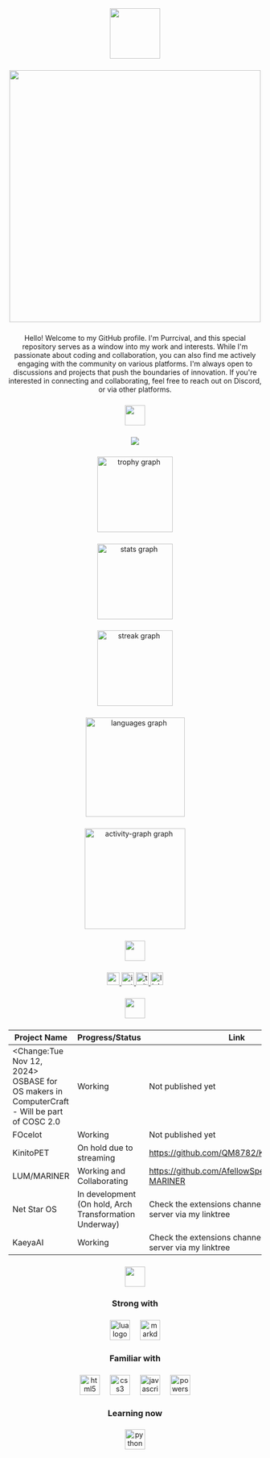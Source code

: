 <div align="center">
  <img height="100" src="https://readme-typing-svg.herokuapp.com?font=Micro+5&size=100&duration=2000&pause=1000&color=F7F7F7F7&center=true&vCenter=true&repeat=false&width=800&height=84&lines=Welcome!"  />
</div>

###

<div align="center">
  <img height="500" src="https://github.com/QM8782/QM8782/blob/main/hi.png?raw=true"  />
</div>

###

<p align="center">Hello! Welcome to my GitHub profile. I'm Purrcival, and this special repository serves as a window into my work and interests. While I'm passionate about coding and collaboration, you can also find me actively engaging with the community on various platforms. I'm always open to discussions and projects that push the boundaries of innovation. If you're interested in connecting and collaborating, feel free to reach out on Discord, or via other platforms.</p>

###

<div align="center">
  <img height="40" src="https://readme-typing-svg.herokuapp.com?font=Micro+5&size=100&duration=2000&pause=1000&color=F7F7F7F7&center=true&vCenter=true&repeat=false&width=800&height=84&lines=Stats"  />
</div>

###

<div align="center">
  <img src="https://profile-counter.glitch.me/Purrcival/count.svg?"  />
</div>

###

<div align="center">
  <img src="https://github-profile-trophy.vercel.app?username=Purrcival&theme=darkhub&column=7&row=4&margin-w=8&margin-h=8&no-bg=false&no-frame=false&order=4" height="150" alt="trophy graph"  />
</div>

###

<div align="center">
  <img src="https://github-readme-stats.vercel.app/api?username=Purrcival&hide_title=false&hide_rank=false&show_icons=true&include_all_commits=true&count_private=true&disable_animations=false&theme=github_dark&locale=en&hide_border=false&order=1" height="150" alt="stats graph"  />
</div>

###

<div align="center">
  <img src="https://streak-stats.demolab.com?user=Purrcival&locale=en&mode=weekly&theme=github_dark&hide_border=false&border_radius=8&date_format=M%20j%5B,%20Y%5D&order=3" height="150" alt="streak graph"  />
</div>

###

<div align="center">
  <img src="https://github-readme-stats.vercel.app/api/top-langs?username=Purrcival&locale=en&hide_title=false&layout=compact&card_width=320&langs_count=12&theme=github_dark&hide_border=false&order=2" height="197" alt="languages graph"  />
</div>

###

<div align="center">
  <img src="https://github-readme-activity-graph.vercel.app/graph?username=Purrcival&radius=16&theme=github-dark&area=true&order=5" height="200" alt="activity-graph graph"  />
</div>

###

<div align="center">
  <img height="40" src="https://readme-typing-svg.herokuapp.com?font=Micro+5&size=100&duration=2000&pause=1000&color=F7F7F7F7&center=true&vCenter=true&repeat=false&width=800&height=84&lines=Socials"  />
</div>

###

<div align="center">
  <a href="https://youtube.com/@PurrcivalYT" target="_blank">
    <img src="https://img.shields.io/static/v1?message=Youtube&logo=youtube&label=&color=FF0000&logoColor=white&labelColor=2A2A2A&style=plastic" height="25" alt="youtube logo"  />
  </a>
  <a href="https://instagram.com/purrcivalinsta" target="_blank">
    <img src="https://img.shields.io/static/v1?message=Instagram&logo=instagram&label=&color=E4405F&logoColor=white&labelColor=2A2A2A&style=plastic" height="25" alt="instagram logo"  />
  </a>
  <a href="https://twitch.tv/PurrcivalLive/" target="_blank">
    <img src="https://img.shields.io/static/v1?message=Twitch&logo=twitch&label=&color=9146FF&logoColor=white&labelColor=2A2A2A&style=plastic" height="25" alt="twitch logo"  />
  </a>
  <a href="https://linktr.ee/Purrcival/" target="_blank">
    <img src="https://img.shields.io/static/v1?message=Linktree&logo=linktree&label=&color=1de9b6&logoColor=white&labelColor=2a2a2a&style=plastic" height="25" alt="linktree logo"  />
  </a>
</div>

###

<div align="center">
  <img height="40" src="https://readme-typing-svg.herokuapp.com?font=Micro+5&size=100&duration=2000&pause=1000&color=F7F7F7F7&center=true&vCenter=true&repeat=false&width=800&height=84&lines=Current+Works"  />
</div>

###

<div align="center">

|Project Name| Progress/Status | Link | 
|--|--|--|
| <Change:Tue Nov 12, 2024> OSBASE for OS makers in ComputerCraft - Will be part of COSC 2.0 | Working | Not published yet |
| FOcelot | Working | Not published yet |
| KinitoPET | On hold due to streaming | https://github.com/QM8782/KinitoPET |
| LUM/MARINER | Working and Collaborating | https://github.com/AfellowSpeedrunner/LUM-MARINER |
| Net Star OS | In development (On hold, Arch Transformation Underway) | Check the extensions channel on my Discord server via my linktree |
| KaeyaAI | Working | Check the extensions channel on my Discord server via my linktree |

</div>

###

<div align="center">
  <img height="40" src="https://readme-typing-svg.herokuapp.com?font=Micro+5&size=100&duration=2000&pause=1000&color=F7F7F7F7&center=true&vCenter=true&repeat=false&width=800&height=84&lines=Languages"  />
</div>

###

<h3 align="center">Strong with</h3>

###

<div align="center">
  <img src="https://skillicons.dev/icons?i=lua" height="40" alt="lua logo"  />
  <img width="12" />
  <img src="https://skillicons.dev/icons?i=md" height="40" alt="markdown logo"  />
</div>

###

<h3 align="center">Familiar with</h3>

###

<div align="center">
  <img src="https://skillicons.dev/icons?i=html" height="40" alt="html5 logo"  />
  <img width="12" />
  <img src="https://skillicons.dev/icons?i=css" height="40" alt="css3 logo"  />
  <img width="12" />
  <img src="https://skillicons.dev/icons?i=js" height="40" alt="javascript logo"  />
  <img width="12" />
  <img src="https://skillicons.dev/icons?i=powershell" height="40" alt="powershell logo"  />
</div>

###

<h3 align="center">Learning now</h3>

###

<div align="center">
  <img src="https://skillicons.dev/icons?i=py" height="40" alt="python logo"  />
</div>

###

<!--
> [!NOTE]\
> I decided to quit CashApp. However I do recommend you joining REALITY Anime VTBuer streaming platform on mobile devices. I stream daily around near night in the eastern time. Hope to see you on stream or even stream events! <3

> [!IMPORTANT]\
> If you wish to contact me, do so by joining my discord for verification before I can chat by [clicking here](https://tinyurl.com/QM8782-DISCORD).

![My furry avatar waving hi!](https://github.com/QM8782/QM8782/blob/main/hi.png?raw=true)
![Welcome to my profile!](https://readme-typing-svg.herokuapp.com?font=Micro+5&size=100&duration=2000&pause=1000&color=F7F7F7&vCenter=true&repeat=false&random=false&width=720&height=84&lines=Welcome+to+my+profile!)

Hello! Welcome to my GitHub profile. I'm Purrcival, and this special repository serves as a window into my work and interests. While I'm passionate about coding and collaboration, you can also find me actively engaging with the community on various platforms. I'm always open to discussions and projects that push the boundaries of innovation. If you're interested in connecting and collaborating, feel free to reach out on [Discord](https://tinyurl.com/QM8782-DISCORD)!

![Socials](https://readme-typing-svg.herokuapp.com?font=Micro+5&size=100&duration=2000&pause=1000&color=F7F7F7&vCenter=true&repeat=false&random=false&width=720&height=84&lines=Socials)

> [!NOTE]\
> My social table is removed permanently. [Consider going to my linktree right here.](https://linktr.ee/Purrcival/)

![Current works](https://readme-typing-svg.herokuapp.com?font=Micro+5&size=100&duration=2000&pause=1000&color=F7F7F7&vCenter=true&repeat=false&random=false&width=720&height=84&lines=Current+works)

|Project Name| Progress/Status | Link | 
|--|--|--|
| <Change:Tue Nov 12, 2024> OSBASE for OS makers in ComputerCraft - Will be part of COSC 2.0 | Working | Not published yet |
| FOcelot | Working | Not published yet |
| KinitoPET | On hold due to streaming | https://github.com/QM8782/KinitoPET |
| LUM/MARINER | Working and Collaborating | https://github.com/AfellowSpeedrunner/LUM-MARINER |
| Net Star OS | In development (On hold, Arch Transformation Underway) | Check the extensions channel on my Discord server |



![Github Stats](https://readme-typing-svg.herokuapp.com?font=Micro+5&size=100&duration=2000&pause=1000&color=F7F7F7&vCenter=true&repeat=false&random=false&width=720&height=84&lines=Github+Stats)

![My stats, of course!](https://github-readme-stats.vercel.app/api?username=QM8782&show_icons=true&theme=dark#gh-dark-mode-only)

![Profile visits](https://readme-typing-svg.herokuapp.com?font=Micro+5&size=100&duration=2000&pause=1000&color=F7F7F7&vCenter=true&repeat=false&random=false&width=720&height=84&lines=Profile+visits)

![QM8782-DISCORD](https://komarev.com/ghpvc/?username=QM8782)

-->
